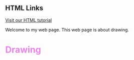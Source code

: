 <!DOCTYPE html>
<html> 
 <head> 
  <title>Example web page</title> 
 </head>
 <body>
  <h2>HTML Links</h2>
<p><a href="https://www.w3schools.com/html/">Visit our HTML tutorial</a></p>
   <p>
     Welcome to my web page.  This
     web page is about drawing.
   </p>
  <h1 style="color:Violet;">Drawing</h1>
 </body>
</html>
